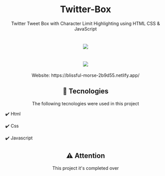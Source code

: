<h1 align="center"> Twitter-Box </h1>
<p align="center"> Twitter Tweet Box with Character Limit Highlighting using HTML CSS & JavaScript </p>

<h1 align="center"><img src="https://user-images.githubusercontent.com/82244432/156832236-f601d902-e89e-4c53-895b-562f301dcdd6.gif"/></h1>
<h1 align="center"><img src="https://user-images.githubusercontent.com/82244432/156832428-1b488dc9-4f2d-4cf4-b6da-d109f1fbfbf7.gif"/></h1>

<p align="center">Website: https://blissful-morse-2b9d55.netlify.app/ </p>

<h2 align="center"> 🚀 Tecnologies </h2>
<p align="center"> The following tecnologies were used in this project </p>
<p>✔️ Html </p>
<p>✔️ Css </p>
<p>✔️ Javascript </p>

<h2 align="center"> ⚠️ Attention </h2>
<p align="center"> This project it's completed over </p>

